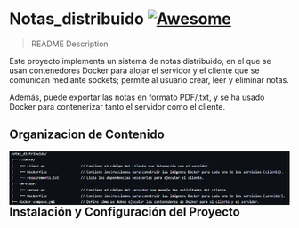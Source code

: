 # Notas_distribuido [![Awesome](https://cdn.jsdelivr.net/gh/sindresorhus/awesome@d7305f38d29fed78fa85652e3a63e154dd8e8829/media/badge.svg)](https://github.com/sindresorhus/awesome#readme)
> README Description

Este proyecto implementa un sistema de notas distribuido, en el que se usan contenedores Docker para alojar el servidor y el cliente que se comunican mediante sockets; permite al usuario crear, leer y eliminar notas. 

Además, puede exportar las notas en formato PDF/,txt, y se ha usado Docker para contenerizar tanto el servidor como el cliente.

## Organizacion de Contenido
<img src="content.png" align="right"/>

## Instalación y Configuración del Proyecto

